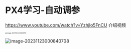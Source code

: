 # PX4学习-自动调参

https://www.youtube.com/watch?v=Yzhjlo5FnCU 介绍视频

<img src="C:\Users\Yebobo\AppData\Roaming\Typora\typora-user-images\image-20231122234650709.png" alt="image-20231122234650709" style="zoom:33%;" />

![image-20231123000840708](C:\Users\Yebobo\AppData\Roaming\Typora\typora-user-images\image-20231123000840708.png)
